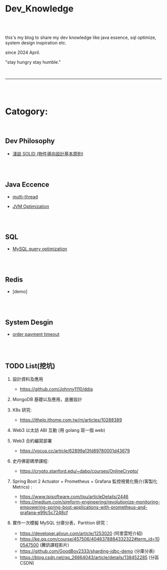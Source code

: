# Dev_Knowledge

<br>
<br>

this's my blog to share my dev knowledge like java essence, sql optimize, system design inspiration etc.

since 2024 April.

"stay hungry stay humble."

<br>

---

<br>
<br>

# Catogory:

<br>

## Dev Philosophy

* [淺談 SOLID (物件導向設計基本原則)](dev_philosophy/solid/README.md)


<br>
<br>

## Java Eccence

 * [multi-thread](java/multi-thread)

 * [JVM Optimization](java/jvm)

<br>
<br>

## SQL

* [MySQL query optimization](sql/query-optimization/README.md)


<br>
<br>

## Redis

* [demo]

<br>
<br>

## System Desgin

* [order payment timeout](system/design/order-payment-timeout/README.md)

<br>
<br>

## TODO List(挖坑)

1. 設計資料及應用
    * https://github.com/Johnny1110/ddia

2. MongoDB 基礎以及應用，底層設計

3. K8s 研究:
    * https://ithelp.ithome.com.tw/m/articles/10288389

4. Web3 以太訪 ABI 互動 (用 golang 寫一個 web)

5. Web3 合約編寫部署
    * https://vocus.cc/article/62899a13fd89780001d43679

6. 史丹佛密碼學課程:
    * https://crypto.stanford.edu/~dabo/courses/OnlineCrypto/

7. Spring Boot 2 Actuator + Prometheus + Grafana 監控視覺化簡介(客製化 Metrics) :
    * https://www.tpisoftware.com/tpu/articleDetails/2446
    * https://medium.com/simform-engineering/revolutionize-monitoring-empowering-spring-boot-applications-with-prometheus-and-grafana-e99c5c7248cf
  
8. 實作一次模擬 MySQL 分庫分表，Partition 研究：
   * https://developer.aliyun.com/article/1253020 (阿里雲短介紹)
   * https://ke.qq.com/course/457506/4046378884332322#term_id=100547500 (騰訊課程影片)
   * https://github.com/GoodBoy2333/sharding-jdbc-demo (分庫分表)
   * https://blog.csdn.net/qq_26664043/article/details/138452285 (分區 CSDN)
